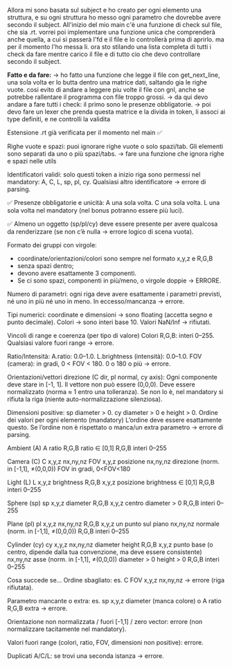 Allora mi sono basata sul subject e ho creato per ogni elemento una struttura, e su ogni struttura ho messo ogni parametro che dovrebbe avere secondo il subject.
All'inizio del mio main c'è una funzione di check sul file, che sia .rt. vorrei poi implementare una funzione unica che comprenderà anche quella, a cui si passerà l'fd e il file e lo controllerà prima di aprirlo. ma per il momento l'ho messa li. 
ora sto stilando una lista completa di tutti i check da fare mentre carico il file e di tutto cio che devo controllare secondo il subject.

**Fatto e da fare:**
-> ho fatto una funzione che legge il file con get_next_line, una sola volta er lo butta dentro una matrice dati, saltando gia le righe vuote. cosi evito di andare a leggere piu volte il file con gnl, anche se potrebbe rallentare il programma con file troppo grossi.
-> da qui devo andare a fare tutti i check: il primo sono le presenze obbligatorie. 
-> poi devo fare un lexer che prenda questa matrice e la divida in token, li associ ai type definiti, e ne controlli la validita

Estensione .rt già verificata per il momento nel main ✅

Righe vuote e spazi: puoi ignorare righe vuote o solo spazi/tab. Gli elementi sono separati da uno o più spazi/tabs. -> fare una funzione che ignora righe e spazi nelle utils


Identificatori validi: solo questi token a inizio riga sono permessi nel mandatory: A, C, L, sp, pl, cy. Qualsiasi altro identificatore → errore di parsing.

✅ Presenze obbligatorie e unicità:
A una sola volta.
C una sola volta.
L una sola volta nel mandatory (nel bonus potranno essere più luci).

✅ Almeno un oggetto (sp/pl/cy) deve essere presente per avere qualcosa da renderizzare (se non c’è nulla → errore logico di scena vuota).

Formato dei gruppi con virgole: 
- coordinate/orientazioni/colori sono sempre nel formato x,y,z e R,G,B 
- senza spazi dentro; 
- devono avere esattamente 3 componenti. 
- Se ci sono spazi, componenti in più/meno, o virgole doppie → ERRORE.

Numero di parametri: 
ogni riga deve avere esattamente i parametri previsti, né uno in più né uno in meno. 
In eccesso/mancanza → errore.

Tipi numerici: 
coordinate e dimensioni -> sono floating (accetta segno e punto decimale). 
Colori -> sono interi base 10.
Valori NaN/Inf -> rifiutati.



Vincoli di range e coerenza (per tipo di valore)
Colori R,G,B: interi 0–255. Qualsiasi valore fuori range → errore.

Ratio/Intensità:
A.ratio: 0.0–1.0.
L.brightness (intensità): 0.0–1.0.
FOV (camera): in gradi, 0 < FOV < 180. 0 o 180 o più → errore.

Orientazioni/vettori direzione (C dir, pl normal, cy axis):
Ogni componente deve stare in [-1, 1].
Il vettore non può essere (0,0,0).
Deve essere normalizzato (norma ≈ 1 entro una tolleranza). Se non lo è, nel mandatory si rifiuta la riga (niente auto-normalizzazione silenziosa).

Dimensioni positive:
sp diameter > 0.
cy diameter > 0 e height > 0.
Ordine dei valori per ogni elemento (mandatory)
L’ordine deve essere esattamente questo. Se l’ordine non è rispettato o manca/un extra parametro → errore di parsing.

Ambient (A)
A ratio R,G,B
ratio ∈ [0,1]
R,G,B interi 0–255

Camera (C)
C x,y,z nx,ny,nz FOV
x,y,z posizione
nx,ny,nz direzione (norm. in [-1,1], ≠(0,0,0))
FOV in gradi, 0<FOV<180

Light (L)
L x,y,z brightness R,G,B
x,y,z posizione
brightness ∈ [0,1]
R,G,B interi 0–255

Sphere (sp)
sp x,y,z diameter R,G,B
x,y,z centro
diameter > 0
R,G,B interi 0–255

Plane (pl)
pl x,y,z nx,ny,nz R,G,B
x,y,z un punto sul piano
nx,ny,nz normale (norm. in [-1,1], ≠(0,0,0))
R,G,B interi 0–255

Cylinder (cy)
cy x,y,z nx,ny,nz diameter height R,G,B
x,y,z punto base (o centro, dipende dalla tua convenzione, ma deve essere consistente)
nx,ny,nz asse (norm. in [-1,1], ≠(0,0,0))
diameter > 0
height > 0
R,G,B interi 0–255


Cosa succede se…
Ordine sbagliato: es. C FOV x,y,z nx,ny,nz → errore (riga rifiutata).

Parametro mancante o extra: es. sp x,y,z diameter (manca colore) o A ratio R,G,B extra → errore.

Orientazione non normalizzata / fuori [-1,1] / zero vector: errore (non normalizzare tacitamente nel mandatory).

Valori fuori range (colori, ratio, FOV, dimensioni non positive): errore.

Duplicati A/C/L: se trovi una seconda istanza → errore. 

